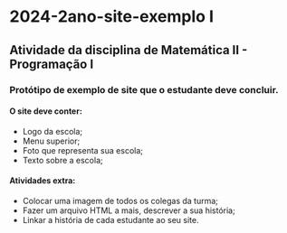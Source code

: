 # 2024-2ano-site-exemplo I

## Atividade da disciplina de Matemática II -  Programação I

### Protótipo de exemplo de site que o estudante deve concluir.

#### O site deve conter:
- Logo da escola;
- Menu superior;
- Foto que representa sua escola;
- Texto sobre a escola;
  
#### Atividades extra:
- Colocar uma imagem de todos os colegas da turma;
- Fazer um arquivo HTML a mais, descrever a sua história;
- Linkar a história de cada estudante ao seu site.

